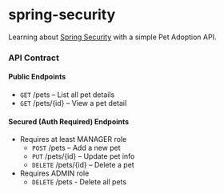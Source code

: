 # spring-security
Learning about [Spring Security](https://spring.io/projects/spring-security) with a simple Pet Adoption API.

### API Contract
#### Public Endpoints
* `GET` /pets – List all pet details
* `GET` /pets/{id} – View a pet detail

#### Secured (Auth Required) Endpoints
* Requires at least MANAGER role
   * `POST` /pets – Add a new pet
   * `PUT` /pets/{id} – Update pet info
   * `DELETE` /pets/{id} – Delete a pet
* Requires ADMIN role
   * `DELETE` /pets - Delete all pets 
